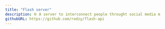 ```yaml
---
title: "Flash server"
description: 🌐 A server to interconnect people throught social media means
githubURL: https://github.com/rodzy/flash-api
---
```

